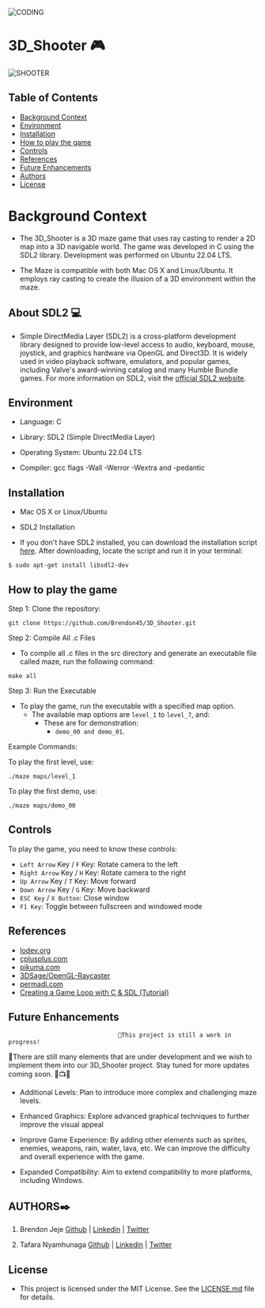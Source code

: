 ![CODING](file:///C:/Users/User/Downloads/29322d28f50cde68cd537f0dbec2fc92d82c6ae7.jpg)
# 3D_Shooter 🎮
![SHOOTER](https://user-images.githubusercontent.com/88714347/171422634-8adc8811-2559-4ba1-967f-4caf909c3f22.gif)

## Table of Contents

- [Background Context](#background-context)
- [Environment](#environment)
- [Installation](#installation)
- [How to play the game](#how-to-play-the-game)
- [Controls](#controls)
- [References](#references)
- [Future Enhancements](#future-enhancements)
- [Authors](#authors)
- [License](#license)

# Background Context

- The 3D_Shooter is a 3D maze game that uses ray casting to render a 2D map into a 3D navigable world. The game was developed in C using the SDL2 library. Development was performed on Ubuntu 22.04 LTS.

- The Maze is compatible with both Mac OS X and Linux/Ubuntu. It employs ray casting to create the illusion of a 3D environment within the maze.

## About SDL2 💻

- Simple DirectMedia Layer (SDL2) is a cross-platform development library designed to provide low-level access to audio, keyboard, mouse, joystick, and graphics hardware via OpenGL and Direct3D. It is widely used in video playback software, emulators, and popular games, including Valve's award-winning catalog and many Humble Bundle games. For more information on SDL2, visit the <a href="https://www.libsdl.org/" target="_blank" rel="noopener noreferrer">official SDL2 website</a>.

## Environment

- Language: C

- Library: SDL2 (Simple DirectMedia Layer)

- Operating System: Ubuntu 22.04 LTS

- Compiler: gcc flags -Wall -Werror -Wextra and -pedantic

## Installation

  - Mac OS X or Linux/Ubuntu
  - SDL2 Installation

- If you don't have SDL2 installed, you can download the installation script [here](https://drive.google.com/file/d/1P7mISrn8QofKOYjQ09wASLEHCzghNHnQ/view?usp=sharing). After downloading, locate the script and run it in your terminal:

```shell
$ sudo apt-get install libsdl2-dev
```

## How to play the game

Step 1: Clone the repository:

```
git clone https://github.com/Brendon45/3D_Shooter.git
```

Step 2: Compile All .c Files

- To compile all .c files in the src directory and generate an executable file called maze, run the following command:

```
make all
```

Step 3: Run the Executable

- To play the game, run the executable with a specified map option.
	- The available map options are `level_1` to `level_7`, and:
		- These are for demonstration:
			- `demo_00 and demo_01`.

Example Commands:

To play the first level, use:

`./maze maps/level_1`

To play the first demo, use:

`./maze maps/demo_00`

## Controls

To play the game, you need to know these controls:

- `Left Arrow` Key / `F` Key: Rotate camera to the left
- `Right Arrow` Key / `H` Key: Rotate camera to the right
- `Up Arrow` Key / `T` Key: Move forward
- `Down Arrow` Key / `G` Key: Move backward
- `ESC Key` / `X Button`: Close window
- `F1 Key`: Toggle between fullscreen and windowed mode

## References

- [lodev.org](https://lodev.org/)
- [cplusplus.com](https://cplusplus.com/)
- [pikuma.com](https://pikuma.com/)
- [3DSage/OpenGL-Raycaster](https://github.com/3DSage/OpenGL-Raycaster)
- [permadi.com](https://permadi.com/)
- [Creating a Game Loop with C & SDL (Tutorial)](https://youtu.be/XfZ6WrV5Z7Y?si=xAdTIsAEyzAj3pFf)

## Future Enhancements

                                   🚧This project is still a work in progress!
📍There are still many elements that are under development and we wish to implement them into our 3D_Shooter project.
                               Stay tuned for more updates coming soon. 🍿📺🍿

- Additional Levels: Plan to introduce more complex and challenging maze levels.

- Enhanced Graphics: Explore advanced graphical techniques to further improve the visual appeal

- Improve Game Experience: By adding other elements such as sprites, enemies, weapons, rain, water, lava, etc. We can improve the difficulty and overall experience with the game.

- Expanded Compatibility: Aim to extend compatibility to more platforms, including Windows.

## AUTHORS✒️

1. Brendon Jeje       [Github](https://github.com/Brendon45) | [Linkedin](https://www.linkedin.com/in/brendonjeje/) | [Twitter](https://twitter.com/brendon4545)

2. Tafara Nyamhunaga  [Github](https://github.com/Tafara-N) | [Linkedin](https://www.linkedin.com/in/tafaranyamhunga/) | [Twitter](https://twitter.com/tafaranyamhunga)

## License

- This project is licensed under the MIT License. See the [LICENSE.md](LICENSE.md) file for details.
